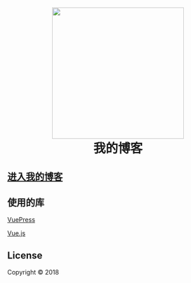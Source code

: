 <h1 align="center">
  <a href="https://github.com/mtobeiyf/vuepress-homepage" title="Homepage">
    <img src="https://user-images.githubusercontent.com/5097752/39163721-4c79012c-47ae-11e8-842b-2af72f69cc2c.jpg" width="300px" alt="">
  </a>
  <br />
  我的博客  
</h1>


<h2>
  <a href="https://vuepress-homepage.netlify.com" target="_blank" title="Demo">
    进入我的博客
  </a>
</h2>

## 使用的库

[VuePress](https://vuepress.vuejs.org/)

[Vue.js](https://vuejs.org/)

## License

Copyright © 2018
